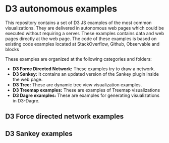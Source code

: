 # D3 autonomous examples

This repository contains a set of D3 JS examples of the most common visualizations. They are delivered in autonomous web pages which could be executed without requiring a server. These examples contains data and web pages directly at the web page. The code of these examples is based on existing code examples located at StackOverflow, Github, Observable and blocks

These examples are organized at the following categories and folders:

* **D3 Force Directed Network:** These examples try to draw a network.
* **D3 Sankey:** It contains an updated version of the Sankey plugin inside the web page.
* **D3 Tree:** These are dynamic tree view visualization examples.
* **D3 Treemap examples:** These are examples of Treemap visualizations
* **D3 Dagre examples:** These are examples for generating visualizations in D3-Dagre.

## D3 Force directed network examples

## D3 Sankey examples

